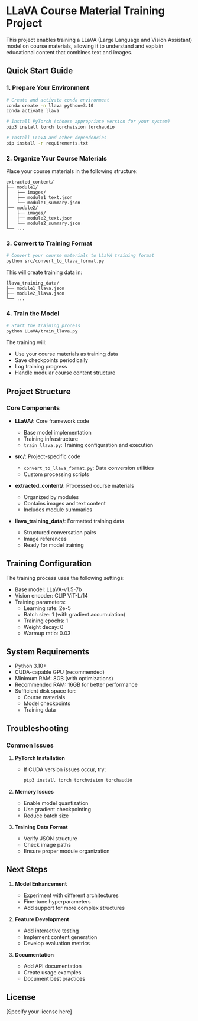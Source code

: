 # LLaVA Course Material Training Project

This project enables training a LLaVA (Large Language and Vision Assistant) model on course materials, allowing it to understand and explain educational content that combines text and images.

## Quick Start Guide

### 1. Prepare Your Environment

```bash
# Create and activate conda environment
conda create -n llava python=3.10
conda activate llava

# Install PyTorch (choose appropriate version for your system)
pip3 install torch torchvision torchaudio

# Install LLaVA and other dependencies
pip install -r requirements.txt
```

### 2. Organize Your Course Materials

Place your course materials in the following structure:
```
extracted_content/
├── module1/
│   ├── images/
│   ├── module1_text.json
│   └── module1_summary.json
├── module2/
│   ├── images/
│   ├── module2_text.json
│   └── module2_summary.json
└── ...
```

### 3. Convert to Training Format

```bash
# Convert your course materials to LLaVA training format
python src/convert_to_llava_format.py
```

This will create training data in:
```
llava_training_data/
├── module1_llava.json
├── module2_llava.json
└── ...
```

### 4. Train the Model

```bash
# Start the training process
python LLaVA/train_llava.py
```

The training will:
- Use your course materials as training data
- Save checkpoints periodically
- Log training progress
- Handle modular course content structure

## Project Structure

### Core Components

- **LLaVA/**: Core framework code
  - Base model implementation
  - Training infrastructure
  - `train_llava.py`: Training configuration and execution

- **src/**: Project-specific code
  - `convert_to_llava_format.py`: Data conversion utilities
  - Custom processing scripts

- **extracted_content/**: Processed course materials
  - Organized by modules
  - Contains images and text content
  - Includes module summaries

- **llava_training_data/**: Formatted training data
  - Structured conversation pairs
  - Image references
  - Ready for model training

## Training Configuration

The training process uses the following settings:
- Base model: LLaVA-v1.5-7b
- Vision encoder: CLIP ViT-L/14
- Training parameters:
  - Learning rate: 2e-5
  - Batch size: 1 (with gradient accumulation)
  - Training epochs: 1
  - Weight decay: 0
  - Warmup ratio: 0.03

## System Requirements

- Python 3.10+
- CUDA-capable GPU (recommended)
- Minimum RAM: 8GB (with optimizations)
- Recommended RAM: 16GB for better performance
- Sufficient disk space for:
  - Course materials
  - Model checkpoints
  - Training data

## Troubleshooting

### Common Issues

1. **PyTorch Installation**
   - If CUDA version issues occur, try:
     ```bash
     pip3 install torch torchvision torchaudio
     ```

2. **Memory Issues**
   - Enable model quantization
   - Use gradient checkpointing
   - Reduce batch size

3. **Training Data Format**
   - Verify JSON structure
   - Check image paths
   - Ensure proper module organization

## Next Steps

1. **Model Enhancement**
   - Experiment with different architectures
   - Fine-tune hyperparameters
   - Add support for more complex structures

2. **Feature Development**
   - Add interactive testing
   - Implement content generation
   - Develop evaluation metrics

3. **Documentation**
   - Add API documentation
   - Create usage examples
   - Document best practices

## License

[Specify your license here]
